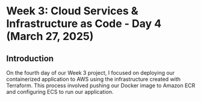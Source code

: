# Week 3: Cloud Services & Infrastructure as Code - Day 4 (March 27, 2025)

## Introduction

On the fourth day of our Week 3 project, I focused on deploying our containerized application to AWS using the infrastructure created with Terraform. This process involved pushing our Docker image to Amazon ECR and configuring ECS to run our application.
